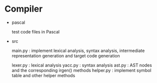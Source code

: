 # Compiler

* pascal

  test code files in Pascal

* src

  main.py : implement lexical analysis, syntax analysis, intermediate representation generation and target code generation

  lexer.py : lexical analysis
  yacc.py : syntax analysis
  ast.py : AST nodes and the corresponding irgen() methods
  helper.py : implement symbol table and other helper methods
